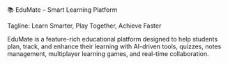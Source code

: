 📚 EduMate – Smart Learning Platform

Tagline: Learn Smarter, Play Together, Achieve Faster

EduMate is a feature-rich educational platform designed to help students plan, track, and enhance their learning with AI-driven tools, quizzes, notes management, multiplayer learning games, and real-time collaboration.
